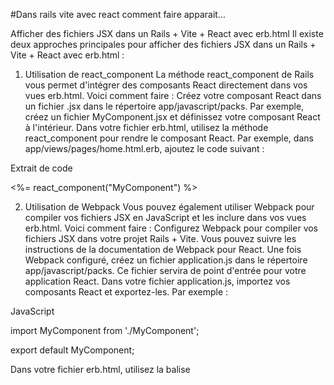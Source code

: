 #Dans rails vite avec react comment faire apparait...

Afficher des fichiers JSX dans un Rails + Vite + React avec erb.html
Il existe deux approches principales pour afficher des fichiers JSX dans un Rails + Vite + React avec erb.html :
1. Utilisation de react_component
La méthode react_component de Rails vous permet d'intégrer des composants React directement dans vos vues erb.html. Voici comment faire :
Créez votre composant React dans un fichier .jsx dans le répertoire app/javascript/packs. Par exemple, créez un fichier MyComponent.jsx et définissez votre composant React à l'intérieur.
Dans votre fichier erb.html, utilisez la méthode react_component pour rendre le composant React. Par exemple, dans app/views/pages/home.html.erb, ajoutez le code suivant :

Extrait de code


<%= react_component("MyComponent") %>


2. Utilisation de Webpack
Vous pouvez également utiliser Webpack pour compiler vos fichiers JSX en JavaScript et les inclure dans vos vues erb.html. Voici comment faire :
Configurez Webpack pour compiler vos fichiers JSX dans votre projet Rails + Vite. Vous pouvez suivre les instructions de la documentation de Webpack pour React.
Une fois Webpack configuré, créez un fichier application.js dans le répertoire app/javascript/packs. Ce fichier servira de point d'entrée pour votre application React.
Dans votre fichier application.js, importez vos composants React et exportez-les. Par exemple :

JavaScript


import MyComponent from './MyComponent';

export default MyComponent;


Dans votre fichier erb.html, utilisez la balise <script> pour inclure le fichier application.js compilé par Webpack. Par exemple, dans app/views/pages/home.html.erb, ajoutez le code suivant :

Extrait de code


<%= javascript_include_tag 'application' %>


Remarques
Assurez-vous que votre fichier erb.html est correctement configuré pour inclure des fichiers JavaScript. Vous pouvez avoir besoin d'ajouter la directive <javascript_include_tag> dans votre en-tête erb.html.
Si vous utilisez la méthode react_component, assurez-vous que le nom du composant React correspond au nom du fichier .jsx. Par exemple, si votre fichier .jsx s'appelle MyComponent.jsx, le nom du composant React doit être MyComponent.
Si vous utilisez Webpack, assurez-vous que Webpack est correctement configuré et que le fichier application.js est compilé et inclus dans vos vues erb.html.
Ressources supplémentaires
Documentation de Rails sur les composants React : https://github.com/reactjs/react-rails
Documentation de Webpack pour React : https://stackoverflow.com/questions/48395804/where-is-create-react-app-webpack-config-and-files
Tutoriel sur la création d'une application React avec Rails et Vite : https://www.youtube.com/watch?v=koiHRY8Be1A
